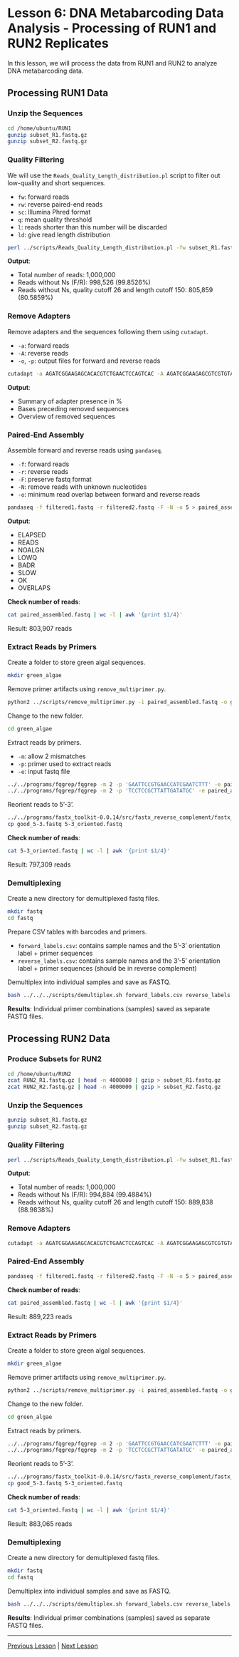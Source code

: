 # Lesson 6: DNA Metabarcoding Data Analysis - Processing of RUN1 and RUN2 Replicates

In this lesson, we will process the data from RUN1 and RUN2 to analyze DNA metabarcoding data.

## Processing RUN1 Data

### Unzip the Sequences
```bash
cd /home/ubuntu/RUN1
gunzip subset_R1.fastq.gz
gunzip subset_R2.fastq.gz
```

### Quality Filtering
We will use the `Reads_Quality_Length_distribution.pl` script to filter out low-quality and short sequences.
- `fw`: forward reads
- `rw`: reverse paired-end reads
- `sc`: Illumina Phred format
- `q`: mean quality threshold
- `l`: reads shorter than this number will be discarded
- `ld`: give read length distribution

```bash
perl ../scripts/Reads_Quality_Length_distribution.pl -fw subset_R1.fastq -rw subset_R2.fastq -sc 33 -q 26 -l 150 -ld N
```

**Output**:
- Total number of reads: 1,000,000
- Reads without Ns (F/R): 998,526 (99.8526%)
- Reads without Ns, quality cutoff 26 and length cutoff 150: 805,859 (80.5859%)

### Remove Adapters
Remove adapters and the sequences following them using `cutadapt`.
- `-a`: forward reads
- `-A`: reverse reads
- `-o`, `-p`: output files for forward and reverse reads

```bash
cutadapt -a AGATCGGAAGAGCACACGTCTGAACTCCAGTCAC -A AGATCGGAAGAGCGTCGTGTAGGGAAAGA -o  filtered1.fastq -p filtered2.fastq Filtered_reads_without_Ns_quality_threshold_26_length_threshold_150_R1.fastq Filtered_reads_without_Ns_quality_threshold_26_length_threshold_150_R2.fastq
```

**Output**:
- Summary of adapter presence in %
- Bases preceding removed sequences
- Overview of removed sequences

### Paired-End Assembly
Assemble forward and reverse reads using `pandaseq`.
- `-f`: forward reads
- `-r`: reverse reads
- `-F`: preserve fastq format
- `-N`: remove reads with unknown nucleotides
- `-o`: minimum read overlap between forward and reverse reads

```bash
pandaseq -f filtered1.fastq -r filtered2.fastq -F -N -o 5 > paired_assembled.fastq
```

**Output**:
- ELAPSED
- READS
- NOALGN
- LOWQ
- BADR
- SLOW
- OK
- OVERLAPS

**Check number of reads**:
```bash
cat paired_assembled.fastq | wc -l | awk '{print $1/4}'
```
Result: 803,907 reads

### Extract Reads by Primers
Create a folder to store green algal sequences.
```bash
mkdir green_algae
```

Remove primer artifacts using `remove_multiprimer.py`.
```bash
python2 ../scripts/remove_multiprimer.py -i paired_assembled.fastq -o green_algae/paired_assembled.NOmultiprimer_ready.fastq -f GAATTCCGTGAACCATCGAATCTTT -r TCCTCCGCTTATTGATATGC
```

Change to the new folder.
```bash
cd green_algae
```

Extract reads by primers.
- `-m`: allow 2 mismatches
- `-p`: primer used to extract reads
- `-e`: input fastq file

```bash
../../programs/fqgrep/fqgrep -m 2 -p 'GAATTCCGTGAACCATCGAATCTTT' -e paired_assembled.NOmultiprimer_ready.fastq > good_5-3.fastq
../../programs/fqgrep/fqgrep -m 2 -p 'TCCTCCGCTTATTGATATGC' -e paired_assembled.NOmultiprimer_ready.fastq > good_3-5.fastq
```

Reorient reads to 5’-3’.
```bash
../../programs/fastx_toolkit-0.0.14/src/fastx_reverse_complement/fastx_reverse_complement -Q33 -i good_3-5.fastq >> good_5-3.fastq
cp good_5-3.fastq 5-3_oriented.fastq
```

**Check number of reads**:
```bash
cat 5-3_oriented.fastq | wc -l | awk '{print $1/4}'
```
Result: 797,309 reads

### Demultiplexing
Create a new directory for demultiplexed fastq files.
```bash
mkdir fastq
cd fastq
```

Prepare CSV tables with barcodes and primers.
- `forward_labels.csv`: contains sample names and the 5’-3’ orientation label + primer sequences
- `reverse_labels.csv`: contains sample names and the 3’-5’ orientation label + primer sequences (should be in reverse complement)

Demultiplex into individual samples and save as FASTQ.
```bash
bash ../../../scripts/demultiplex.sh forward_labels.csv reverse_labels.csv ../5-3_oriented.fastq
```

**Results**: Individual primer combinations (samples) saved as separate FASTQ files.

## Processing RUN2 Data

### Produce Subsets for RUN2
```bash
cd /home/ubuntu/RUN2
zcat RUN2_R1.fastq.gz | head -n 4000000 | gzip > subset_R1.fastq.gz
zcat RUN2_R2.fastq.gz | head -n 4000000 | gzip > subset_R2.fastq.gz
```

### Unzip the Sequences
```bash
gunzip subset_R1.fastq.gz
gunzip subset_R2.fastq.gz
```

### Quality Filtering
```bash
perl ../scripts/Reads_Quality_Length_distribution.pl -fw subset_R1.fastq -rw subset_R2.fastq -sc 33 -q 26 -l 150 -ld N
```

**Output**:
- Total number of reads: 1,000,000
- Reads without Ns (F/R): 994,884 (99.4884%)
- Reads without Ns, quality cutoff 26 and length cutoff 150: 889,838 (88.9838%)

### Remove Adapters
```bash
cutadapt -a AGATCGGAAGAGCACACGTCTGAACTCCAGTCAC -A AGATCGGAAGAGCGTCGTGTAGGGAAAGA -o  filtered1.fastq -p filtered2.fastq Filtered_reads_without_Ns_quality_threshold_26_length_threshold_150_R1.fastq Filtered_reads_without_Ns_quality_threshold_26_length_threshold_150_R2.fastq
```

### Paired-End Assembly
```bash
pandaseq -f filtered1.fastq -r filtered2.fastq -F -N -o 5 > paired_assembled.fastq
```

**Check number of reads**:
```bash
cat paired_assembled.fastq | wc -l | awk '{print $1/4}'
```
Result: 889,223 reads

### Extract Reads by Primers
Create a folder to store green algal sequences.
```bash
mkdir green_algae
```

Remove primer artifacts using `remove_multiprimer.py`.
```bash
python2 ../scripts/remove_multiprimer.py -i paired_assembled.fastq -o green_algae/paired_assembled.NOmultiprimer_ready.fastq -f GAATTCCGTGAACCATCGAATCTTT -r TCCTCCGCTTATTGATATGC
```

Change to the new folder.
```bash
cd green_algae
```

Extract reads by primers.
```bash
../../programs/fqgrep/fqgrep -m 2 -p 'GAATTCCGTGAACCATCGAATCTTT' -e paired_assembled.NOmultiprimer_ready.fastq > good_5-3.fastq
../../programs/fqgrep/fqgrep -m 2 -p 'TCCTCCGCTTATTGATATGC' -e paired_assembled.NOmultiprimer_ready.fastq > good_3-5.fastq
```

Reorient reads to 5’-3’.
```bash
../../programs/fastx_toolkit-0.0.14/src/fastx_reverse_complement/fastx_reverse_complement -Q33 -i good_3-5.fastq >> good_5-3.fastq
cp good_5-3.fastq 5-3_oriented.fastq
```

**Check number of reads**:
```bash
cat 5-3_oriented.fastq | wc -l | awk '{print $1/4}'
```
Result: 883,065 reads

### Demultiplexing
Create a new directory for demultiplexed fastq files.
```bash
mkdir fastq
cd fastq
```

Demultiplex into individual samples and save as FASTQ.
```bash
bash ../../../scripts/demultiplex.sh forward_labels.csv reverse_labels.csv ../5-3_oriented.fastq
```

**Results**: Individual primer combinations (samples) saved as separate FASTQ files.

---

[Previous Lesson](../lesson5/lesson5.md) | [Next Lesson](../lesson7/lesson7.md)
